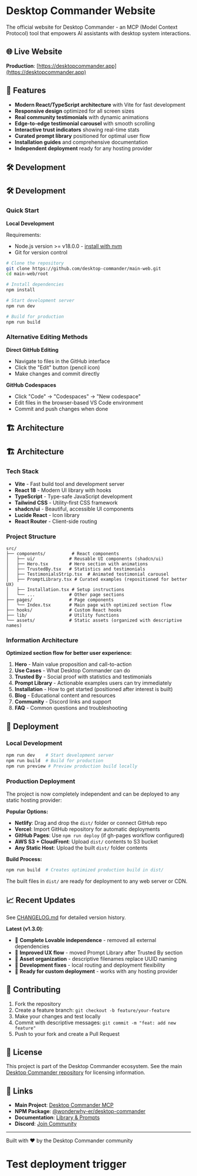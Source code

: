 # Desktop Commander Website

The official website for Desktop Commander - an MCP (Model Context Protocol) tool that empowers AI assistants with desktop system interactions.

## 🌐 Live Website

**Production**: [https://desktopcommander.app](https://desktopcommander.app)

## 🚀 Features

- **Modern React/TypeScript architecture** with Vite for fast development
- **Responsive design** optimized for all screen sizes
- **Real community testimonials** with dynamic animations
- **Edge-to-edge testimonial carousel** with smooth scrolling
- **Interactive trust indicators** showing real-time stats
- **Curated prompt library** positioned for optimal user flow
- **Installation guides** and comprehensive documentation
- **Independent deployment** ready for any hosting provider

## 🛠️ Development

## 🛠️ Development

### Quick Start

**Local Development**

Requirements:
* Node.js version >= v18.0.0 - [install with nvm](https://github.com/nvm-sh/nvm#installing-and-updating)
* Git for version control

```bash
# Clone the repository
git clone https://github.com/desktop-commander/main-web.git
cd main-web/root

# Install dependencies
npm install

# Start development server
npm run dev

# Build for production
npm run build
```

### Alternative Editing Methods

**Direct GitHub Editing**
- Navigate to files in the GitHub interface
- Click the "Edit" button (pencil icon)
- Make changes and commit directly

**GitHub Codespaces**
- Click "Code" → "Codespaces" → "New codespace"
- Edit files in the browser-based VS Code environment
- Commit and push changes when done

## 🏗️ Architecture

## 🏗️ Architecture

### Tech Stack

- **Vite** - Fast build tool and development server
- **React 18** - Modern UI library with hooks
- **TypeScript** - Type-safe JavaScript development
- **Tailwind CSS** - Utility-first CSS framework
- **shadcn/ui** - Beautiful, accessible UI components
- **Lucide React** - Icon library
- **React Router** - Client-side routing

### Project Structure

```
src/
├── components/          # React components
│   ├── ui/             # Reusable UI components (shadcn/ui)
│   ├── Hero.tsx        # Hero section with animations
│   ├── TrustedBy.tsx   # Statistics and testimonials
│   ├── TestimonialsStrip.tsx  # Animated testimonial carousel
│   ├── PromptLibrary.tsx # Curated examples (repositioned for better UX)
│   ├── Installation.tsx # Setup instructions
│   └── ...             # Other page sections
├── pages/              # Page components
│   └── Index.tsx       # Main page with optimized section flow
├── hooks/              # Custom React hooks
├── lib/                # Utility functions
└── assets/             # Static assets (organized with descriptive names)
```

### Information Architecture

**Optimized section flow for better user experience:**
1. **Hero** - Main value proposition and call-to-action
2. **Use Cases** - What Desktop Commander can do
3. **Trusted By** - Social proof with statistics and testimonials
4. **Prompt Library** - Actionable examples users can try immediately
5. **Installation** - How to get started (positioned after interest is built)
6. **Blog** - Educational content and resources
7. **Community** - Discord links and support
8. **FAQ** - Common questions and troubleshooting

## 🚀 Deployment

### Local Development
```bash
npm run dev    # Start development server
npm run build  # Build for production
npm run preview # Preview production build locally
```

### Production Deployment
The project is now completely independent and can be deployed to any static hosting provider:

**Popular Options:**
- **Netlify**: Drag and drop the `dist/` folder or connect GitHub repo
- **Vercel**: Import GitHub repository for automatic deployments  
- **GitHub Pages**: Use `npm run deploy` (if gh-pages workflow configured)
- **AWS S3 + CloudFront**: Upload `dist/` contents to S3 bucket
- **Any Static Host**: Upload the built `dist/` folder contents

**Build Process:**
```bash
npm run build  # Creates optimized production build in dist/
```

The built files in `dist/` are ready for deployment to any web server or CDN.

## 📈 Recent Updates

See [CHANGELOG.md](./CHANGELOG.md) for detailed version history.

**Latest (v1.3.0)**:
- 🧹 **Complete Lovable independence** - removed all external dependencies
- 🎨 **Improved UX flow** - moved Prompt Library after Trusted By section
- 📁 **Asset organization** - descriptive filenames replace UUID naming
- 🔧 **Development fixes** - local routing and deployment flexibility
- 🚀 **Ready for custom deployment** - works with any hosting provider

## 🤝 Contributing

1. Fork the repository
2. Create a feature branch: `git checkout -b feature/your-feature`
3. Make your changes and test locally
4. Commit with descriptive messages: `git commit -m "feat: add new feature"`
5. Push to your fork and create a Pull Request

## 📝 License

This project is part of the Desktop Commander ecosystem. See the main [Desktop Commander repository](https://github.com/wonderwhy-er/DesktopCommanderMCP) for licensing information.

## 🔗 Links

- **Main Project**: [Desktop Commander MCP](https://github.com/wonderwhy-er/DesktopCommanderMCP)
- **NPM Package**: [@wonderwhy-er/desktop-commander](https://www.npmjs.com/package/@wonderwhy-er/desktop-commander)
- **Documentation**: [Library & Prompts](https://library.desktopcommander.app/)
- **Discord**: [Join Community](https://discord.gg/kQ27sNnZr7)

---

Built with ❤️ by the Desktop Commander community
# Test deployment trigger
